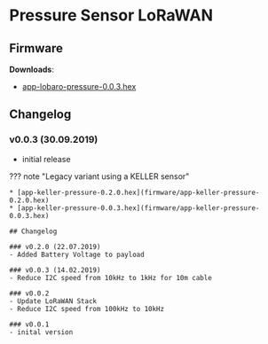# Pressure Sensor LoRaWAN

## Firmware

**Downloads**:

* [app-lobaro-pressure-0.0.3.hex](firmware/app-lobaro-pressure-0.0.3+LoRa.hex)

## Changelog

### v0.0.3 (30.09.2019)
- initial release

??? note "Legacy variant using a KELLER sensor"
    
    * [app-keller-pressure-0.2.0.hex](firmware/app-keller-pressure-0.2.0.hex)
    * [app-keller-pressure-0.0.3.hex](firmware/app-keller-pressure-0.0.3.hex)
    
    ## Changelog
    
    ### v0.2.0 (22.07.2019)
    - Added Battery Voltage to payload
    
    ### v0.0.3 (14.02.2019)
    - Reduce I2C speed from 10kHz to 1kHz for 10m cable
    
    ### v0.0.2
    - Update LoRaWAN Stack
    - Reduce I2C speed from 100kHz to 10kHz
    
    ### v0.0.1 
    - inital version
